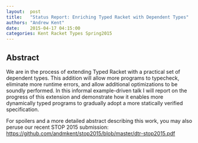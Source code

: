 ```yaml
--- 
layout:  post 
title:   "Status Report: Enriching Typed Racket with Dependent Types"
authors: "Andrew Kent" 
date:    2015-04-17 04:15:00 
categories: Kent Racket Types Spring2015
--- 
```

## Abstract

We are in the process of extending Typed Racket with a practical set
of dependent types. This addition will allow more programs to
typecheck, eliminate more runtime errors, and allow additional
optimizations to be soundly performed. In this informal example-driven
talk I will report on the progress of this extension and demonstrate
how it enables more dynamically typed programs to gradually adopt a
more statically verified specification.

For spoilers and a more detailed abstract describing this work, you
may also peruse our recent STOP 2015 submission:
https://github.com/andmkent/stop2015/blob/master/dtr-stop2015.pdf

